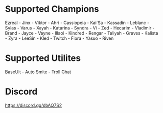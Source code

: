 # Supported Champions

Ezreal - Jinx - Viktor - Ahri - Cassiopeia - Kai'Sa - Kassadin - Leblanc - Sylas - Varus - Xayah - Katarina - Syndra - Vi - Zed - Hecarim - Vladimir - Brand - Jayce - Vayne -
Illaoi - Kindred - Rengar - Taliyah - Graves - Kalista - Zyra - LeeSin - Kled - Twitch - Fiora - Yasuo - Riven

# Supported Utilites

BaseUlt - Auto Smite - Troll Chat

# Discord

https://discord.gg/dbAQ7S2

